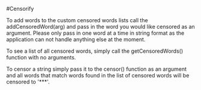 #Censorify

To add words to the custom censored words lists call the addCensoredWord(arg) and pass in the word you would like censored as an argument. Please only pass in one word at a time in string format as the application can not handle anything else at the moment.

To see a list of all censored words, simply call the getCensoredWords() function with no arguments.

To censor a string simply pass it to the censor() function as an argument and all words that match words found in the list of censored words will be censored to '***'.
